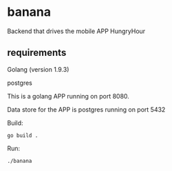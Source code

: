 # banana 

Backend that drives the mobile APP HungryHour

## requirements

Golang (version 1.9.3)

postgres

This is a golang APP running on port 8080. 

Data store for the APP is postgres running on port 5432

Build: 
```
go build .
```

Run: 
```
./banana
```
